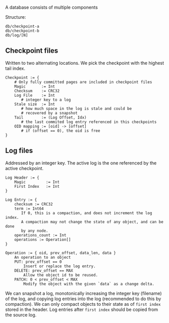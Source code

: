 A database consists of multiple components


Structure:

```
db/checkpoint-a
db/checkpoint-b
db/log/[N]
```


## Checkpoint files

Written to two alternating locations.
We pick the checkpoint with the highest tail index.

```
Checkpoint := {
    # Only fully committed pages are included in checkpoint files
    Magic       := Int
    Checksum    := CRC32
    Log File    := Int
       # integer key to a log
    Stale size  := Int
       # how much space in the log is stale and could be
       # recovered by a snapshot
    Tail        := (Log Offset, Idx)
       # the last commited log entry referenced in this checkpoints
    OID mapping := [oid] -> [offset]
       # if (offset == 0), the oid is free
}
```

## Log files

Addressed by an integer key. The active log is the one referenced by the active
checkpoint.

```
Log Header := {
    Magic         := Int
    First Index   := Int
}

Log Entry := {
    checksum := CRC32
    term := Int64
       If 0, this is a compaction, and does not increment the log index.
       A compaction may not change the state of any object, and can be done
       by any node.
    operations_count := Int
    operations := Operation[]
}

Operation := { oid, prev_offset, data_len, data }
    An operation to an object
    PUT: prev_offset == 0
        Insert or replace the log entry.
    DELETE: prev_offset == MAX
        Allow the object id to be reused.
    PATCH: 0 < prev_offset < MAX
        Modify the object with the given `data` as a change delta.

```

We can snapshot a log, monotonically increasing the integer key (filename) of the log,
and copying log entries into the log (recommended to do this by compaction).
We can only compact objects to their state as of `first index` stored in the header.
Log entries after `first index` should be copied from the source log.

